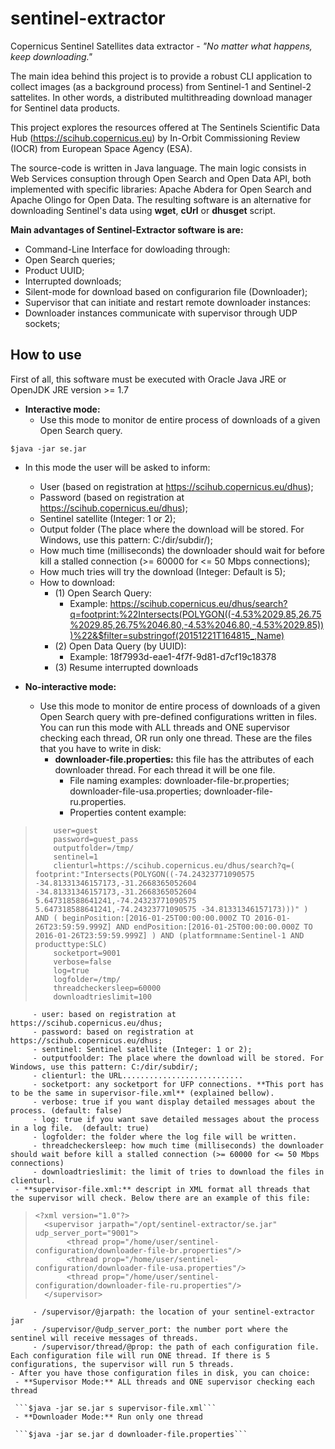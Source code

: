 # sentinel-extractor
Copernicus Sentinel Satellites data extractor - *"No matter what happens, keep downloading."*

The main idea behind this project is to provide a robust CLI application to collect images (as a background process) from Sentinel-1 and Sentinel-2 sattelites. In other words, a distributed multithreading download manager for Sentinel  data products.

This project explores the resources offered at The Sentinels Scientific Data Hub (https://scihub.copernicus.eu) by In-Orbit Commissioning Review (IOCR) from European Space Agency (ESA).

The source-code is written in Java language. The main logic consists in Web Services consuption through Open Search and Open Data API, both implemented with specific libraries: Apache Abdera for Open Search and Apache Olingo for Open Data. The resulting software is an alternative for downloading Sentinel's data using **wget**, **cUrl** or **dhusget** script.

**Main advantages of Sentinel-Extractor software is are:** 

 - Command-Line Interface for dowloading through:
  - Open Search queries;
  - Product UUID;
  - Interrupted downloads;
 - Silent-mode for download based on configurarion file (Downloader);
 - Supervisor that can initiate and restart remote downloader instances:
  - Downloader instances communicate with supervisor through UDP sockets;

## How to use ##

First of all, this software must be executed with Oracle Java JRE or OpenJDK JRE version >= 1.7

 - **Interactive mode:**
   - Use this mode to monitor de entire process of downloads of a given Open Search query.
  ```
  $java -jar se.jar
  ```
   - In this mode the user will be asked to inform:
     - User (based on registration at https://scihub.copernicus.eu/dhus);
     - Password (based on registration at https://scihub.copernicus.eu/dhus);
     - Sentinel satellite (Integer: 1 or 2);
     - Output folder (The place where the download will be stored. For Windows, use this pattern: C:/dir/subdir/);
     - How much time (milliseconds) the downloader should wait for before kill a stalled connection (>= 60000 for <= 50 Mbps connections);
     - How much tries will try the download (Integer: Default is 5);
     - How to download:
       - (1) Open Search Query: 
         - Example: https://scihub.copernicus.eu/dhus/search?q=footprint:%22Intersects(POLYGON((-4.53%2029.85,26.75%2029.85,26.75%2046.80,-4.53%2046.80,-4.53%2029.85)))%22&$filter=substringof(20151221T164815_,Name)
        - (2) Open Data Query (by UUID):
          - Example: 18f7993d-eae1-4f7f-9d81-d7cf19c18378 
        - (3) Resume interrupted downloads
      
 - **No-interactive mode:**
   - Use this mode to monitor de entire process of downloads of a given Open Search query with pre-defined configurations written in files. You can run this mode with ALL threads and ONE supervisor checking each thread, OR run only one thread. These are the files that you have to write in disk:
     - **downloader-file.properties:** this file has the attributes of each downloader thread. For each thread it will be one file.
       - File naming examples: downloader-file-br.properties; downloader-file-usa.properties; downloader-file-ru.properties.
       - Properties content example:
>         user=guest
>         password=guest_pass
>         outputfolder=/tmp/
>         sentinel=1 
>         clienturl=https://scihub.copernicus.eu/dhus/search?q=( footprint:"Intersects(POLYGON((-74.24323771090575 -34.81331346157173,-31.2668365052604 -34.81331346157173,-31.2668365052604 5.647318588641241,-74.24323771090575 5.647318588641241,-74.24323771090575 -34.81331346157173)))" ) AND ( beginPosition:[2016-01-25T00:00:00.000Z TO 2016-01-26T23:59:59.999Z] AND endPosition:[2016-01-25T00:00:00.000Z TO 2016-01-26T23:59:59.999Z] ) AND (platformname:Sentinel-1 AND producttype:SLC) 
>         socketport=9001
>         verbose=false
>         log=true
>         logfolder=/tmp/
>         threadcheckersleep=60000
>         downloadtrieslimit=100
         
         - user: based on registration at https://scihub.copernicus.eu/dhus;
         - password: based on registration at https://scihub.copernicus.eu/dhus;
         - sentinel: Sentinel satellite (Integer: 1 or 2);
         - outputfoolder: The place where the download will be stored. For Windows, use this pattern: C:/dir/subdir/;
         - clienturl: the URL...........................
         - socketport: any socketport for UFP connections. **This port has to be the same in supervisor-file.xml** (explained bellow).
         - verbose: true if you want display detailed messages about the process. (default: false)
         - log: true if you want save detailed messages about the process in a log file.  (default: true)
         - logfolder: the folder where the log file will be written.
         - threadcheckersleep: how much time (milliseconds) the downloader should wait before kill a stalled connection (>= 60000 for <= 50 Mbps connections)
         - downloadtrieslimit: the limit of tries to download the files in clienturl.
     - **supervisor-file.xml:** descript in XML format all threads that the supervisor will check. Below there are an example of this file:
>     <?xml version="1.0"?>
>       <supervisor jarpath="/opt/sentinel-extractor/se.jar" udp_server_port="9001">
>	         <thread prop="/home/user/sentinel-configuration/downloader-file-br.properties"/>
>	         <thread prop="/home/user/sentinel-configuration/downloader-file-usa.properties"/>
>	         <thread prop="/home/user/sentinel-configuration/downloader-file-ru.properties"/>
>       </supervisor>

         - /supervisor/@jarpath: the location of your sentinel-extractor jar
         - /supervisor/@udp_server_port: the number port where the sentinel will receive messages of threads.
         - /supervisor/thread/@prop: the path of each configuration file. Each configuration file will run ONE thread. If there is 5 configurations, the supervisor will run 5 threads.
    - After you have those configuration files in disk, you can choice:
     - **Supervisor Mode:** ALL threads and ONE supervisor checking each thread
     
     ```$java -jar se.jar s supervisor-file.xml```
     - **Downloader Mode:** Run only one thread

     ```$java -jar se.jar d downloader-file.properties```
 
